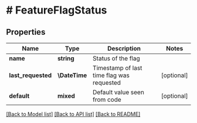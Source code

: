 # # FeatureFlagStatus

## Properties

Name | Type | Description | Notes
------------ | ------------- | ------------- | -------------
**name** | **string** | Status of the flag |
**last_requested** | **\DateTime** | Timestamp of last time flag was requested | [optional]
**default** | **mixed** | Default value seen from code | [optional]

[[Back to Model list]](../../README.md#models) [[Back to API list]](../../README.md#endpoints) [[Back to README]](../../README.md)
